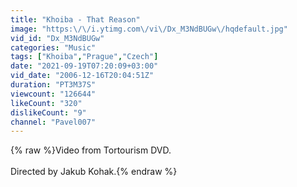 ```yaml
---
title: "Khoiba - That Reason"
image: "https:\/\/i.ytimg.com\/vi\/Dx_M3NdBUGw\/hqdefault.jpg"
vid_id: "Dx_M3NdBUGw"
categories: "Music"
tags: ["Khoiba","Prague","Czech"]
date: "2021-09-19T07:20:09+03:00"
vid_date: "2006-12-16T20:04:51Z"
duration: "PT3M37S"
viewcount: "126644"
likeCount: "320"
dislikeCount: "9"
channel: "Pavel007"
---
```

{% raw %}Video from Tortourism DVD.<br /><br />Directed by Jakub Kohak.{% endraw %}
